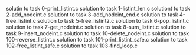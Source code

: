 solutin to task 0-print_listint.c
solution to task 1-listint_len.c
solutiont to task 2-add_nodeint.c
solutiont to task 3-add_nodeint_end.c
solution to task 4-free_listint.c
solution to task 5-free_listint2.c
solution to task 6-pop_listint.c
solution to task 7-get_nodeint.c
solution to task 8-sum_listint.c
solution to task 9-insert_nodeint.c
solution to task 10-delete_nodeint.c
solution to task 100-reverse_listint.c
solution to task 101-print_listint_safe.c
solution to task 102-free_listint_safe.c
solution to task 103-find_loop.c
